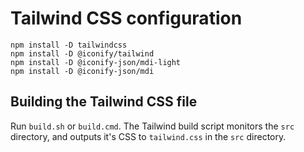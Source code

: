 # Tailwind CSS configuration
```
npm install -D tailwindcss
npm install -D @iconify/tailwind
npm install -D @iconify-json/mdi-light
npm install -D @iconify-json/mdi

```
## Building the Tailwind CSS file
Run ```build.sh``` or ```build.cmd```. The Tailwind build script monitors the ```src``` directory, and outputs it's CSS to ```tailwind.css``` in the ```src``` directory.
